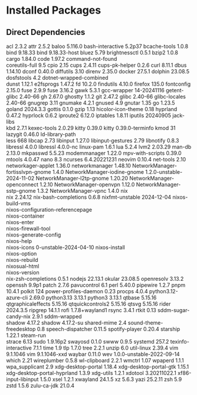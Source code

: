 # Installed Packages

## Direct Dependencies
acl                                2.3.2
attr                               2.5.2
baloo                              5.116.0
bash-interactive                   5.2p37
bcache-tools                       1.0.8
bind                               9.18.33
bind                               9.18.33-host
bluez                              5.79
brightnessctl                      0.5.1
bzip2                              1.0.8
cargo                              1.84.0
code                               1.97.2
command-not-found                  
coreutils-full                     9.5
cpio                               2.15
cups                               2.4.11
cups-pk-helper                     0.2.6
curl                               8.11.1
dbus                               1.14.10
dconf                              0.40.0
diffutils                          3.10
direnv                             2.35.0
docker                             27.5.1
dolphin                            23.08.5
dosfstools                         4.2
dotnet-wrapped-combined            
dunst                              1.12.1
e2fsprogs                          1.47.2
fd                                 10.2.0
findutils                          4.10.0
firefox                            135.0
fontconfig                         2.15.0
fuse                               2.9.9
fuse                               3.16.2
gawk                               5.3.1
gcc-wrapper                        14-20241116
getent-glibc                       2.40-66
gh                                 2.67.0
ghostty                            1.1.2
git                                2.47.2
glibc                              2.40-66
glibc-locales                      2.40-66
gnugrep                            3.11
gnumake                            4.2.1
gnused                             4.9
gnutar                             1.35
go                                 1.23.5
goland                             2024.3.3
gottis                             0.1.0
gzip                               1.13
hicolor-icon-theme                 0.18
hyprland                           0.47.2
hyprlock                           0.6.2
iproute2                           6.12.0
iptables                           1.8.11
iputils                            20240905
jack-libs                          
kbd                                2.7.1
kexec-tools                        2.0.29
kitty                              0.39.0
kitty                              0.39.0-terminfo
kmod                               31
lazygit                            0.46.0
ld-library-path                    
less                               668
libcap                             2.73
libinput                           1.27.0
libinput-gestures                  2.79
libnotify                          0.8.3
libressl                           4.0.0
libressl                           4.0.0-nc
linux-pam                          1.6.1
lua                                5.2.4
lvm2                               2.03.29
man-db                             2.13.0
mkpasswd                           5.5.23
modemmanager                       1.22.0
mpv-with-scripts                   0.39.0
mtools                             4.0.47
nano                               8.3
ncurses                            6.4.20221231
neovim                             0.10.4
net-tools                          2.10
networkager-applet                 1.36.0
networkmanager                     1.48.10
NetworkManager-fortisslvpn-gnome   1.4.0
NetworkManager-iodine-gnome        1.2.0-unstable-2024-11-02
NetworkManager-l2tp-gnome          1.20.20
NetworkManager-openconnect         1.2.10
NetworkManager-openvpn             1.12.0
NetworkManager-sstp-gnome          1.3.2
NetworkManager-vpnc                1.4.0
nix                                
nix                                2.24.12
nix-bash-completions               0.6.8
nixfmt-unstable                    2024-12-04
nixos-build-vms                    
nixos-configuration-referencepage  
nixos-container                    
nixos-enter                        
nixos-firewall-tool                
nixos-generate-config              
nixos-help                         
nixos-icons                        0-unstable-2024-04-10
nixos-install                      
nixos-option                       
nixos-rebuild                      
nixosual-html                      
nixos-version                      
nix-zsh-completions                0.5.1
nodejs                             22.13.1
okular                             23.08.5
openresolv                         3.13.2
openssh                            9.9p1
patch                              2.7.6
pavucontrol                        6.1
perl                               5.40.0
pipewire                           1.2.7
pnpm                               10.4.1
polkit                             124
power-profiles-daemon              0.23
procps                             4.0.4
python3.12-azure-cli               2.69.0
python3.13                         3.13.1
python3                            3.13.1
qtbase                             5.15.16
qtgraphicaleffects                 5.15.16
qtquickcontrols2                   5.15.16
qtsvg                              5.15.16
rider                              2024.3.5
ripgrep                            14.1.1
rofi                               1.7.8+wayland1
rsync                              3.4.1
rtkit                              0.13
sddm-sugar-candy-nix               2.9.1
sddm-wrapped                       
shadow                             4.17.2
shadow                             4.17.2-su
shared-mime                        2.4
sound-theme-freedesktop            0.8
speech-dispatcher                  0.11.5
spotify-player                     0.20.4
starship                           1.22.1
steam-run                          
strace                             6.13
sudo                               1.9.16p2
swayosd                            0.1.0
swww                               0.9.5
systemd                            257.2
texinfo-interactive                7.1.1
time                               1.9
tlp                                1.7.0
tree                               2.2.1
unzip                              6.0
util-linux                         2.39.4
vim                                9.1.1046
vim                                9.1.1046-xxd
waybar                             0.11.0
wev                                1.0.0-unstable-2022-09-14
which                              2.21
wireplumber                        0.5.8
wl-clipboard                       2.2.1
wmctrl                             1.07
wpaperd                            1.1.1
wpa_supplicant                     2.9
xdg-desktop-portal                 1.18.4
xdg-desktop-portal-gtk             1.15.1
xdg-desktop-portal-hyprland        1.3.9
xdg-utils                          1.2.1
xdotool                            3.20211022.1
xf86-input-libinput                1.5.0
xsel                               1.2.1
xwayland                           24.1.5
xz                                 5.6.3
yazi                               25.2.11
zsh                                5.9
zstd                               1.5.6
zulu-ca-jdk                        21.0.4

